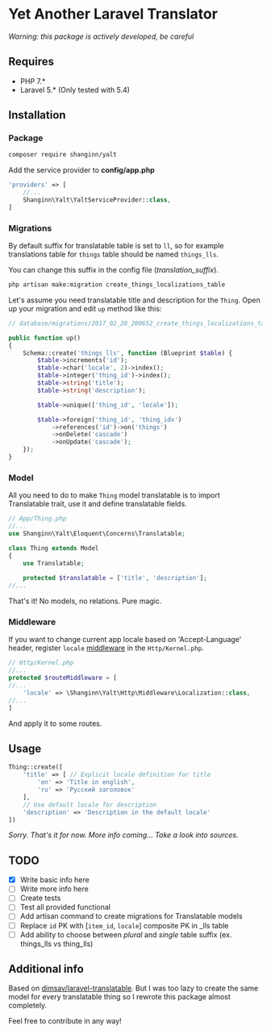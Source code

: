 # Yet Another Laravel Translator

*Warning: this package is actively developed, be careful*

## Requires
- PHP 7.*
- Laravel 5.* (Only tested with 5.4)

## Installation

### Package

```bash
composer require shanginn/yalt
```
Add the service provider to **config/app.php**

```php
'providers' => [
	//...
	Shanginn\Yalt\YaltServiceProvider::class,
]
```

### Migrations

By default suffix for translatable table is set to `ll`, so for example 
translations table for `things` table should be named `things_lls`.

You can change this suffix in the config file (*translation_suffix*).

```bash
php artisan make:migration create_things_localizations_table
```

Let's assume you need translatable title and description for the `Thing`.
Open up your migration and edit `up` method like this:

```php
// database/migrations/2017_02_20_200652_create_things_localizations_table.php

public function up()
{
	Schema::create('things_lls', function (Blueprint $table) {
		$table->increments('id');
		$table->char('locale', 2)->index();
		$table->integer('thing_id')->index();
		$table->string('title');
		$table->string('description');

		$table->unique(['thing_id', 'locale']);

		$table->foreign('thing_id', 'thing_idx')
			->references('id')->on('things')
			->onDelete('cascade')
			->onUpdate('cascade');
	});
}
```

### Model

All you need to do to make `Thing` model translatable is to import 
Translatable trait, use it and define translatable fields.

```php
// App/Thing.php
//...
use Shanginn\Yalt\Eloquent\Concerns\Translatable;

class Thing extends Model
{
	use Translatable;
	
	protected $translatable = ['title', 'description'];
//...
```

That's it! No models, no relations. Pure magic.
### Middleware

If you want to change current app locale based on 'Accept-Language' header,
 register `locale` [middleware](laravel.com/docs/5.4/middleware) in the `Http/Kernel.php`.

```php
// Http/Kernel.php
//...
protected $routeMiddleware = [
//...
	'locale' => \Shanginn\Yalt\Http\Middleware\Localization::class,
//...
]

```

And apply it to some routes.

## Usage

```php
Thing::create([
	'title' => [ // Explicit locale definition for title
		'en' => 'Title in english',
		'ru' => 'Русский заголовок'
	],
	// Use default locale for description
	'description' => 'Description in the default locale'
])
```

*Sorry. That's it for now. More info coming... Take a look into sources.*

## TODO

- [x] Write basic info here
- [ ] Write more info here
- [ ] Create tests
- [ ] Test all provided functional
- [ ] Add artisan command to create migrations for Translatable models
- [ ] Replace `id` PK with [`item_id`, `locale`] composite PK in _lls table
- [ ] Add ability to choose between *plural* and *single* table suffix (ex. things_lls vs thing_lls)

## Additional info

Based on [dimsav/laravel-translatable](https://github.com/dimsav/laravel-translatable). 
But I was too lazy to create the same model for every translatable thing so I rewrote 
this package almost completely.

Feel free to contribute in any way!